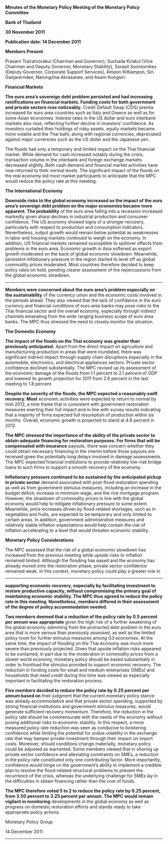 **Minutes of the Monetary Policy Meeting of the Monetary Policy Committee**

**Bank of Thailand**

**30 November 2011**

**Publication date: 14 December 2011**

**Members Present**

Prasarn Trairatvorakul (Chairman and Governor), Suchada Kirakul (Vice Chairman and
Deputy Governor, Monetary Stability), Sorasit Soontornkes (Deputy Governor, Corporate
Support Services), Ampon Kittiampon, Siri Ganjarerndee, Narongchai Akrasanee, and Aswin
Kongsiri.

**Financial Markets**

**The euro area’s sovereign debt problem persisted and had increasing ramifications on**
**financial markets. Funding costs for both government and private sectors rose noticeably.**
Credit Default Swap (CDS) premia increased for euro area countries such as Italy and Greece
as well as for some Asian economies. Interest rates in the US dollar and euro interbank
markets also rose, reflecting further decline in investors’ confidence. As investors curtailed
their holdings of risky assets, equity markets became more volatile and the Thai baht, along
with regional currencies, depreciated against major currencies such as the US dollar and the
Japanese yen.

The floods had only a temporary and limited impact on the Thai financial market. While
demand for cash increased notably during the crisis, transaction volume in the interbank and
foreign exchange markets decreased slightly. Both cash demand and financial market
activities have now returned to their normal levels. The significant impact of the floods on the
real economy led most market participants to anticipate that the MPC would reduce the
policy rate at this meeting.

**The International Economy**

**Downside risks to the global economy increased as the impact of the euro area’s**
**sovereign debt problem on the major economies became more apparent. The probability**
of the euro area falling into a recession increased markedly given sharp declines in industrial
production and consumer confidence. The US economy showed signs of a stronger recovery,
particularly with respect to production and consumption indicators. Nevertheless, output
growth would remain below potential as weaknesses in labor and housing markets continued
to weigh on the economy. In addition, US financial markets remained susceptible to spillover
effects from problems in the euro area. Economic growth in Asia softened as export growth
moderated on the back of global economic slowdown. Meanwhile, persistent inflationary
pressure in the region started to level off as global commodity prices moderated. Most
countries therefore decided to keep policy rates on hold, pending clearer assessment of the
repercussions from the global economic slowdown.


-----

**Members were concerned about the euro area’s problem especially on the sustainability**
of the currency union and the economic costs involved in the periods ahead. They also
viewed that the lack of confidence in the euro currency and financial conditions of euro area
banks may pose risks to the Thai financial sector and the overall economy, especially through
indirect channels emanating from the wide ranging business scope of euro area banks. The
MPC thus stressed the need to closely monitor the situation.

**The Domestic Economy**

**The impact of the floods on the Thai economy was greater than previously anticipated.**
Apart from the direct impact on agriculture and manufacturing production in areas that were
inundated, there was significant indirect impact through supply chain disruptions especially
in the automobile, electronics, and electrical appliances sectors. Private sector confidence
declined substantially. The MPC revised up its assessment of the economic damage of the
floods from 1.1 percent to 2.1 percent of GDP and lowered its growth projection for 2011
from 2.6 percent in the last meeting to 1.8 percent.

**Despite the severity of the floods, the MPC expected a reasonably swift recovery. Most**
economic activities were expected to return to normal by mid-2012, a time frame that is
consistent with government restoration measures exerting their full impact and in line with
survey results indicating that a majority of firms expected full resumption of production
within six months. Overall, economic growth is projected to stand at 4.8 percent in 2012.

**The MPC stressed the importance of the ability of the private sector to obtain adequate**
**financing for restoration purposes. For firms that will be compensated with insurance**
payouts, there was concern whether they could obtain necessary financing in the interim
before those payouts are received given the potentially long delays involved in damage
assessments. The MPC expected financial institutions to provide relatively low-risk bridge
loans to such firms to support a smooth recovery of the economy.

**Inflationary pressure continued to be sustained by the anticipated pickup in private sector**
demand associated with post-flood restoration spending as well as from government stimulus
measures, including an increase in the budget deficit, increase in minimum wage, and the rice
mortgage program. However, the slowdown of commodity prices in line with the global
economy would help to mitigate inflationary pressure to some extent. Meanwhile, price
increases driven by flood-related shortages, such as in vegetables and fruits, are expected to
be temporary and only limited to certain areas. In addition, government administrative
measures and relatively stable inflation expectations would help contain the risk of inflation
accelerating to a level that would threaten economic stability.

**Monetary Policy Considerations**

The MPC assessed that the risk of a global economic slowdown has increased from the
previous meeting while upside risks to inflation remained limited. Although the flooding has
eased and the economy has already moved onto the restoration phase, private sector
confidence remained weak. In this context, monetary policy could play a greater role in


-----

**supporting economic recovery, especially by facilitating investment to restore**
**productive capacity, without compromising the primary goal of maintaining economic**
**stability. The MPC thus agreed to reduce the policy rate in this meeting. Nonetheless,**
**members differed in their assessment of the degree of policy accommodation needed.**

**Two members deemed that a reduction of the policy rate by 0.5 percent per annum was**
**appropriate** given the high risk of a further weakening of the global economy stemming
from the protracted debt problem in the euro area that is more serious than previously
assessed, as well as the limited policy room for further stimulus measures among G3
economies. At the same time, the impact of flooding on the Thai economy was much more
severe than previously projected. Given that upside inflation risks appeared to be contained,
in part due to the moderation in commodity prices from a slower world economy, monetary
policy should be eased substantially in order to frontload the stimulus provided to support
economic recovery. The reduction in funding costs for small and medium enterprises (SMEs)
and households that need credit during this time was viewed as especially important in
facilitating the restoration process.

**Five members decided to reduce the policy rate by 0.25 percent per annum based on**
their judgment that the current monetary policy stance was already accommodative and that
private sector spending, supported by strong financial institutions and government stimulus
measures, would generate sufficient recovery momentum. Therefore, the reduction in the
policy rate should be commensurate with the needs of the economy without posing additional
risks to economic stability. In this respect, a more measured policy rate reduction was seen as
conducive to bolstering confidence while limiting the potential for undue volatility in the
exchange rate that may hamper private investment through their impact on import costs.
Moreover, should conditions change materially, monetary policy could be adjusted as
warranted. Some members viewed that in shoring up private sector confidence and alleviating
constraints on SMEs, a reduction in the policy rate constituted only one contributing factor.
More importantly, confidence would hinge on the government’s ability to implement a
credible plan to resolve the flood-related structural problems to prevent the recurrence of the
crisis, whereas the underlying challenge for SMEs lay in the difficulties in obtain financing
rather than the cost of funds.

**The MPC therefore voted 5 to 2 to reduce the policy rate by 0.25 percent, from 3.50**
**percent to 3.25 percent per annum. The MPC would remain vigilant in monitoring**
developments in the global economy as well as progress on domestic restoration efforts and
stands ready to take appropriate policy actions.

Monetary Policy Group

14 December 2011


-----

